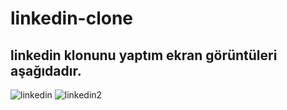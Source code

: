 # linkedin-clone
## linkedin klonunu yaptım ekran görüntüleri aşağıdadır.
![linkedin](https://user-images.githubusercontent.com/114365301/196407143-6e50611d-2b72-4678-91ae-7a775133a7a7.jpg)
![linkedin2](https://user-images.githubusercontent.com/114365301/196407200-2a476040-1102-4f81-be96-0db34baaf53c.jpg)
